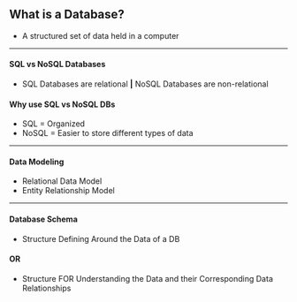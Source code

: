 ## What is a Database?

-  A structured set of data held in a computer

----------------------
#### SQL vs NoSQL Databases

-  SQL Databases are relational **|** NoSQL Databases are non-relational

#### Why use SQL vs NoSQL DBs

-  SQL = Organized
-  NoSQL = Easier to store different types of data

----------------------
#### Data Modeling

-  Relational Data Model
-  Entity Relationship Model

----------------------
#### Database Schema
-  Structure Defining Around the Data of a DB

#### OR

-  Structure FOR Understanding the Data and their Corresponding Data Relationships
